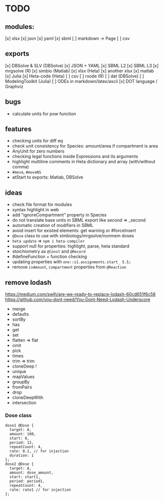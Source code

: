 # TODO

## modules:

[x] xlsx
[x] json
[x] yaml
[x] sbml
[ ] markdown -> Page
[ ] csv

## exports

[x] DBSolve & SLV (DBSolve)
[x] JSON + YAML
[x] SBML L2
[x] SBML L3
[x] mrgsolve (R)
[x] simbio (Matlab)
[x] xlsx (Heta)
[x] another xlsx
[x] matlab
[x] Julia
[x] Heta-code (Heta)
[ ] csv
[ ] rxode (R)
[ ] dat (DBSolve)
[ ] ModelingToolkit (Julia)
[ ] ODEs in markdown/latex/ascii
[x] DOT language / Graphviz

## bugs

- calculate units for pow function

## features

- checking units for diff eq
- check unit consistency for Species: amount/area if compartment is area
- AnyUnit for zero numbers
- checking legal functions inside Expressions and its arguments
- highlight multiline comments in Heta dictionary and array (with/without comma)
- `#move`, `#moveNS`
- atStart to exports: Matlab, DBSolve

## ideas

- check file format for modules
- syntax highlight in web
- add "ignoreCompartment" property in Species
- do not translate base units in SBML export like second => _second
- automatic creation of modifiers in SBML
- avoid insert for existed elements: get warning or #forceInsert 
- `@Dose` class to use with simbiology/mrgsolve/nonmem doses
- `heta update` => `npm i heta-compiler`
- support null for properties: highlight, parse, heta standard
- stoichiometry as `@Const` and `@Record`
- #defineFunction + function checking
- updating properties with `one::s1.assignments.start_ 5.5;`
- remove `isAmount`, `compartment` properties from `@Reaction`

## remove lodash

https://medium.com/swlh/are-we-ready-to-replace-lodash-60cd651f6c58
https://github.com/you-dont-need/You-Dont-Need-Lodash-Underscore

- merge
- defaults
- sortBy
- has
- get
- set
- flatten => flat
- omit
- pick
- times
- trim => trim
- cloneDeep !
- unique
- mapValues
- groupBy
- fromPairs
- drop
- cloneDeepWith
- intersection

### Dose class

```heta
dose1 @Dose {
  target: A,
  amount: 100,
  start: 0,
  period: 12,
  repeatCount: 4,
  rate: 0.1, // for injection
  duration: 1
};
dose2 @Dose {
  target: A,
  amount: dose_amount,
  start: start1,
  period: period1,
  repeatCount: 4,
  rate: rate1 // for injection
};
```
